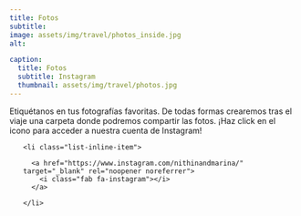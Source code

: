 ```yaml
---
title: Fotos
subtitle: 
image: assets/img/travel/photos_inside.jpg
alt: 

caption:
  title: Fotos
  subtitle: Instagram
  thumbnail: assets/img/travel/photos.jpg
---
```

Etiquétanos en tus fotografías favoritas. De todas formas crearemos tras el viaje una carpeta donde podremos compartir las fotos. ¡Haz click en el icono para acceder a nuestra cuenta de Instagram!

<ul class="list-inline social-buttons">
              
    <li class="list-inline-item">
      
      <a href="https://www.instagram.com/nithinandmarina/" target="_blank" rel="noopener noreferrer">
        <i class="fab fa-instagram"></i>
      </a>
      
    </li>
    
  </ul>

